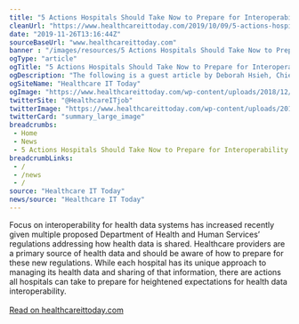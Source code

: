 ```yaml
--- 
title: "5 Actions Hospitals Should Take Now to Prepare for Interoperability"
cleanUrl: "https://www.healthcareittoday.com/2019/10/09/5-actions-hospitals-should-take-now-to-prepare-for-interoperability/"
date: "2019-11-26T13:16:44Z"
sourceBaseUrl: "www.healthcareittoday.com"
banner : "/images/resources/5 Actions Hospitals Should Take Now to Prepare for Interoperability.png"
ogType: "article"
ogTitle: "5 Actions Hospitals Should Take Now to Prepare for Interoperability"
ogDescription: "The following is a guest article by Deborah Hsieh, Chief Policy & Strategy Officer at Ciox. Focus on interoperability for health data systems has increased recently given multiple proposed Depa"
ogSiteName: "Healthcare IT Today"
ogImage: "https://www.healthcareittoday.com/wp-content/uploads/2018/12/1040493031-970px-interoperability-hexagon-wall-graphic.jpg"
twitterSite: "@HealthcareITjob"
twitterImage: "https://www.healthcareittoday.com/wp-content/uploads/2018/12/1040493031-970px-interoperability-hexagon-wall-graphic.jpg?w=640"
twitterCard: "summary_large_image"
breadcrumbs:
 - Home
 - News
 - 5 Actions Hospitals Should Take Now to Prepare for Interoperability
breadcrumbLinks:
 - / 
 - /news
 - / 
source: "Healthcare IT Today"
news/source: "Healthcare IT Today"
---
```

Focus on interoperability for health data systems has increased recently given multiple proposed Department of Health and Human Services’ regulations addressing how health data is shared. Healthcare providers are a primary source of health data and should be aware of how to prepare for these new regulations.&nbsp;While each hospital has its unique approach to managing its health data and sharing of that information, there are actions all hospitals can take to prepare for heightened expectations for health data interoperability.<br><br><a href="https://www.healthcareittoday.com/2019/10/09/5-actions-hospitals-should-take-now-to-prepare-for-interoperability/">Read on healthcareittoday.com</a>
